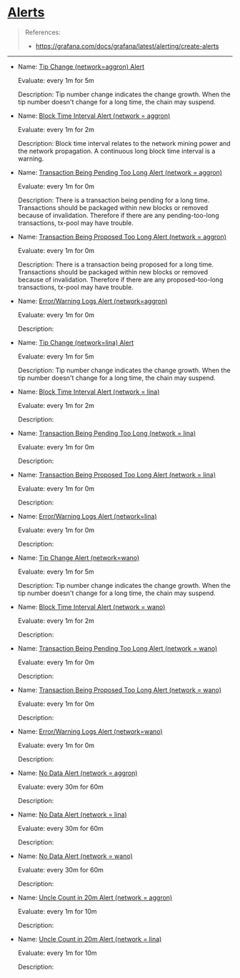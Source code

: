 # [Alerts](http://13.212.112.4:3000/alerting/list)


> References:
>   * https://grafana.com/docs/grafana/latest/alerting/create-alerts
---

* Name: [Tip Change (network=aggron) Alert](http://13.212.112.4:3000/d/vcN5hTfGz/alerting?viewPanel=3)

  Evaluate: every 1m for 5m

  Description: Tip number change indicates the change growth.  When the tip number doesn't change for a long time, the chain may suspend.

* Name: [Block Time Interval Alert (network = aggron)](http://13.212.112.4:3000/d/vcN5hTfGz/alerting?viewPanel=4)

  Evaluate: every 1m for 2m

  Description: Block time interval relates to the network mining power and the network propagation. A continuous long block time interval is a warning.

* Name: [Transaction Being Pending Too Long Alert (network = aggron)](http://13.212.112.4:3000/d/vcN5hTfGz/alerting?viewPanel=5)

  Evaluate: every 1m for 0m

  Description: There is a transaction being pending for a long time.  Transactions should be packaged within new blocks or removed because of invalidation. Therefore if there are any pending-too-long transactions, tx-pool may have trouble.

* Name: [Transaction Being Proposed Too Long Alert (network = aggron)](http://13.212.112.4:3000/d/vcN5hTfGz/alerting?viewPanel=6)

  Evaluate: every 1m for 0m

  Description: There is a transaction being proposed for a long time.  Transactions should be packaged within new blocks or removed because of invalidation. Therefore if there are any proposed-too-long transactions, tx-pool may have trouble.

* Name: [Error/Warning Logs Alert (network=aggron)](http://13.212.112.4:3000/d/vcN5hTfGz/alerting?viewPanel=7)

  Evaluate: every 1m for 0m

  Description: 

* Name: [Tip Change (network=lina) Alert](http://13.212.112.4:3000/d/vcN5hTfGz/alerting?viewPanel=9)

  Evaluate: every 1m for 5m

  Description: Tip number change indicates the change growth.  When the tip number doesn't change for a long time, the chain may suspend.

* Name: [Block Time Interval Alert (network = lina)](http://13.212.112.4:3000/d/vcN5hTfGz/alerting?viewPanel=10)

  Evaluate: every 1m for 2m

  Description: 

* Name: [Transaction Being Pending Too Long (network = lina)](http://13.212.112.4:3000/d/vcN5hTfGz/alerting?viewPanel=11)

  Evaluate: every 1m for 0m

  Description: 

* Name: [Transaction Being Proposed Too Long Alert (network = lina)](http://13.212.112.4:3000/d/vcN5hTfGz/alerting?viewPanel=12)

  Evaluate: every 1m for 0m

  Description: 

* Name: [Error/Warning Logs Alert (network=lina)](http://13.212.112.4:3000/d/vcN5hTfGz/alerting?viewPanel=13)

  Evaluate: every 1m for 0m

  Description: 

* Name: [Tip Change Alert (network=wano)](http://13.212.112.4:3000/d/vcN5hTfGz/alerting?viewPanel=15)

  Evaluate: every 1m for 5m

  Description: Tip number change indicates the change growth.  When the tip number doesn't change for a long time, the chain may suspend.

* Name: [Block Time Interval Alert (network = wano)](http://13.212.112.4:3000/d/vcN5hTfGz/alerting?viewPanel=16)

  Evaluate: every 1m for 2m

  Description: 

* Name: [Transaction Being Pending Too Long Alert (network = wano)](http://13.212.112.4:3000/d/vcN5hTfGz/alerting?viewPanel=17)

  Evaluate: every 1m for 0m

  Description: 

* Name: [Transaction Being Proposed Too Long Alert (network = wano)](http://13.212.112.4:3000/d/vcN5hTfGz/alerting?viewPanel=18)

  Evaluate: every 1m for 0m

  Description: 

* Name: [Error/Warning Logs Alert (network=wano)](http://13.212.112.4:3000/d/vcN5hTfGz/alerting?viewPanel=19)

  Evaluate: every 1m for 0m

  Description: 

* Name: [No Data Alert (network = aggron)](http://13.212.112.4:3000/d/vcN5hTfGz/alerting?viewPanel=21)

  Evaluate: every 30m for 60m

  Description: 

* Name: [No Data Alert (network = lina)](http://13.212.112.4:3000/d/vcN5hTfGz/alerting?viewPanel=22)

  Evaluate: every 30m for 60m

  Description: 

* Name: [No Data Alert (network = wano)](http://13.212.112.4:3000/d/vcN5hTfGz/alerting?viewPanel=23)

  Evaluate: every 30m for 60m

  Description: 

* Name: [Uncle Count in 20m Alert (network = aggron)](http://13.212.112.4:3000/d/vcN5hTfGz/alerting?viewPanel=27)

  Evaluate: every 1m for 10m

  Description: 

* Name: [Uncle Count in 20m Alert (network = lina)](http://13.212.112.4:3000/d/vcN5hTfGz/alerting?viewPanel=28)

  Evaluate: every 1m for 10m

  Description: 

